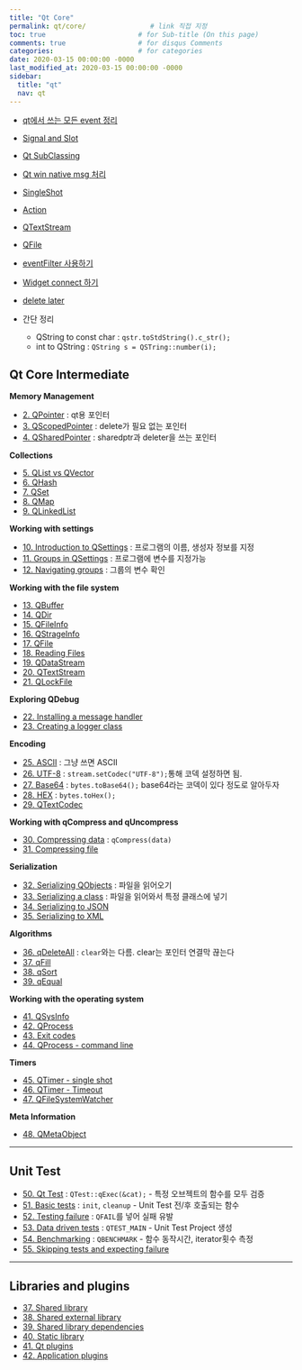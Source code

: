 ```yaml
---
title: "Qt Core"
permalink: qt/core/                # link 직접 지정
toc: true                       # for Sub-title (On this page)
comments: true                  # for disqus Comments
categories:                     # for categories
date: 2020-03-15 00:00:00 -0000
last_modified_at: 2020-03-15 00:00:00 -0000
sidebar:
  title: "qt"
  nav: qt
---
```


* [qt에서 쓰는 모든 event 정리](/qt/core/event/)
* [Signal and Slot](https://8bitscoding.github.io/Qt-signal-slot/)
* [Qt SubClassing](https://8bitscoding.github.io/Qt-subclassing/)
* [Qt win native msg 처리](https://8bitscoding.github.io/Qt-native-msg/)
* [SingleShot](https://8bitscoding.github.io/Qt-singleshot/)

* [Action](https://8bitscoding.github.io/Qt-action/)
* [QTextStream](https://8bitscoding.github.io/Qt-qtextstream/)
* [QFile](https://8bitscoding.github.io/Qt-qfile/)
* [eventFilter 사용하기](/qt/core/eventFilter/)

* [Widget connect 하기](/qt/core/widgetconnect/)
* [delete later](/qt/core/deletelater/)

* 간단 정리
    - QString to const char : `qstr.toStdString().c_str();`
    - int to QString : `QString s = QSTring::number(i);`

## Qt Core Intermediate

**Memory Management**

* [2. QPointer](/qt/core/QPointer/) : qt용 포인터
* [3. QScopedPointer](/qt/core/QScopedPointer/) : delete가 필요 없는 포인터
* [4. QSharedPointer](/qt/core/QScopedPointer/) : sharedptr과 deleter을 쓰는 포인터

**Collections**

* [5. QList vs QVector](/qt/core/QList-QVector/)
* [6. QHash](/qt/core/QHash/)
* [7. QSet](/qt/core/QSet/)
* [8. QMap](/qt/core/QMap/)
* [9. QLinkedList](/qt/core/QLinkedList/)

**Working with settings**

* [10. Introduction to QSettings](/qt/core/QSettings/) : 프로그램의 이름, 생성자 정보를 지정
* [11. Groups in QSettings](/qt/core/Groups-QSettings/) : 프로그램에 변수를 지정가능
* [12. Navigating groups](/qt/core/Navigating-group/) : 그룹의 변수 확인

**Working with the file system**

* [13. QBuffer](/qt/core/QBuffer/)
* [14. QDir](/qt/core/QDir/)
* [15. QFileInfo](/qt/core/QFileInfo/)
* [16. QStrageInfo](/qt/core/QStrageInfo/)
* [17. QFile](/qt/core/QFile/)
* [18. Reading Files](/qt/core/Reading-files/)
* [19. QDataStream](/qt/core/QDataStream/)
* [20. QTextStream](/qt/core/QTextStream/)
* [21. QLockFile](/qt/core/QLockFile/)

**Exploring QDebug**

* [22. Installing a message handler](/qt/core/qdebug-handler/)
* [23. Creating a logger class](/qt/core/qdebug-logger/)

**Encoding**

* [25. ASCII](/qt/core/ascii/) : 그냥 쓰면 ASCII
* [26. UTF-8](/qt/core/utf-8/) : `stream.setCodec("UTF-8");`통해 코덱 설정하면 됨.
* [27. Base64](/qt/core/base-64/) : `bytes.toBase64();` base64라는 코덱이 있다 정도로 알아두자
* [28. HEX](/qt/core/hex/) : `bytes.toHex();`
* [29. QTextCodec](/qt/core/qtextcodec/)

**Working with qCompress and qUncompress**

* [30. Compressing data](/qt/core/compress-data/) : `qCompress(data)`
* [31. Compressing file](/qt/core/compress-file/)

**Serialization**

* [32. Serializing QObjects](/qt/core/serializing-qobject/) : 파일을 읽어오기
* [33. Serializing a class](/qt/core/serializing-class/) : 파일을 읽어와서 특정 클래스에 넣기
* [34. Serializing to JSON](/qt/core/serializing-json/)
* [35. Serializing to XML](/qt/core/serializing-xml/)

**Algorithms**

* [36. qDeleteAll](/qt/core/qdeleteall/) : `clear`와는 다름. clear는 포인터 연결막 끊는다
* [37. qFill](/qt/core/qfill/)
* [38. qSort](/qt/core/qsort/)
* [39. qEqual](/qt/core/qEqual/)

**Working with the operating system**

* [41. QSysInfo](/qt/core/qsysinfo/)
* [42. QProcess](/qt/core/qprocess/)
* [43. Exit codes](/qt/core/exitcodes/)
* [44. QProcess - command line](/qt/core/process-command/)

**Timers**

* [45. QTimer - single shot](/qt/core/single-shot/)
* [46. QTimer - Timeout](/qt/core/timeout/)
* [47. QFileSystemWatcher](/qt/core/QFileSystemWatcher/)

**Meta Information**

* [48. QMetaObject](/qt/core/qmetaobject/)

---

## Unit Test

* [50. Qt Test](/qt/core/QtTest/) : `QTest::qExec(&cat);` - 특정 오브젝트의 함수를 모두 검증
* [51. Basic tests](/qt/core/basictest/) : `init`, `cleanup` - Unit Test 전/후 호출되는 함수
* [52. Testing failure](/qt/core/testfail/) : `QFAIL`를 넣어 실패 유발
* [53. Data driven tests](/qt/core/datadriven/) : `QTEST_MAIN` - Unit Test Project 생성
* [54. Benchmarking](/qt/core/benchmarking/) : `QBENCHMARK` - 함수 동작시간, iterator횟수 측정
* [55. Skipping tests and expecting failure](/qt/core/skiptest/)

---

## Libraries and plugins

* [37. Shared library](/qt/core/shared-lib/)
* [38. Shared external library](/qt/core/shared-external-lib/)
* [39. Shared library dependencies](/qt/core/lib-depend/)
* [40. Static library](/qt/core/static-lib/)
* [41. Qt plugins](/qt/core/qtplugin/)
* [42. Application plugins](/qt/core/appplugin/)